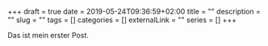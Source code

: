 +++ 
draft = true
date = 2019-05-24T09:36:59+02:00
title = ""
description = ""
slug = "" 
tags = []
categories = []
externalLink = ""
series = []
+++

Das ist mein erster Post.
